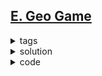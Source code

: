 ## [E. Geo Game](https://codeforces.com/contest/1903/problem/E)

<details>
  <summary>tags</summary>

    | greedy | interactive |
    
</details>

<details>
  <summary>solution</summary>

    Suppose that there are three dots, A(x, y), B(z, w), O(0, 0).
    Now OA = x^2 + y^2, OB = z^2 + w^2,
    AB = (x - z)^2 + (y - w)^2 = OA - 2xz + OB - 2yw
    Let's see what AB is like when OA and OB are odd or even.

    If OA = 2k, OB = 2t:
      AB = 2k + 2t - 2xz - 2yw  easily seen even.
    If OA = 2k + 1, OB = 2t:
      AB = 2k + 1 + 2t - 2xz - 2yw  odd
    If OA = 2k + 1, OB = 2t + 1:
      AB = 2k + 2t + 2 - 2xz - 2yw  even

    So, when OA and OB both odd or both even, AB is even; otherwise AB is odd.
    In other words, AB's parity is the same as (OA + OB)'s.
    
    That is to say, when there's multiple spots, going from O to P, 
    and going from O to A to B to ... to Q then endlich to P, 
    in these two cases, the parity of total square distance, are just the same.

    So the target is just to make sure that the square distance from S to the last spot has a parity favourable to myself.
    If there are more spots with odd square distance, choose to be Second; otherwise First.
    
</details>

<details>
  <summary>code</summary>

  ```c++
  int main () {
      ios::sync_with_stdio(false); cin.tie(0);
      int T;  cin >> T;
      while (T--) {
          int n;  cin >> n;
          if (n == -1) return 0;
          ll s, t;  cin >> s >> t;
          queue<int> odd, even;
          for (int i = 1; i <= n; i++) {
              ll x, y;  cin >> x >> y;
              ll a = abs(x - s), b = abs(y - t);
              if ((a % 2 && b % 2) || (a % 2 == 0 && b % 2 == 0)) even.push(i);
              else odd.push(i);
          }
  
          vector<bool> used(n + 1);
          if (even.size() >= odd.size()) {
              cout << "First\n";
              cout.flush();
  
              for (int rd = 1; rd <= n; rd++) {
                  if (rd % 2 == 1) {  // my turn
                      while (odd.size() && used[odd.front()]) odd.pop();
                      while (used[even.front()]) even.pop();
                      int p;
                      if (odd.size()) {
                          p = odd.front();
                          odd.pop();
                      } else {
                          p = even.front();
                          even.pop();
                      }
                      cout << p << '\n';
                      cout.flush();
                  } else {
                      int k;  cin >> k;
                      if (k == -1) return 0;
                      used[k] = true;
                  }
              }
          } else {
              cout << "Second\n";
              cout.flush();
  
              for (int rd = 1; rd <= n; rd++) {
                  if (rd % 2 == 0) {  // my turn
                      while (even.size() && used[even.front()]) even.pop();
                      while (used[odd.front()]) odd.pop();
                      int p;
                      if (even.size()) {
                          p = even.front();
                          even.pop();
                      } else {
                          p = odd.front();
                          odd.pop();
                      }
                      cout << p << '\n';
                      cout.flush();
                  } else {
                      int k;  cin >> k;
                      if (k == -1) return 0;
                      used[k] = true;
                  }
              }
          }
      }
  }
  ```

</details>
